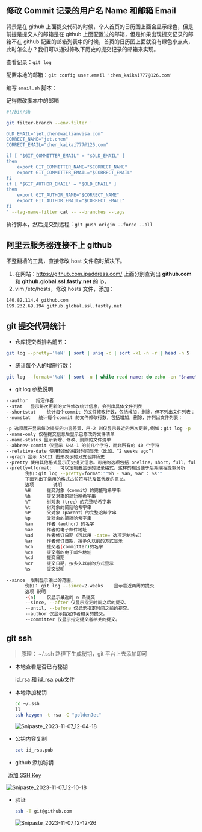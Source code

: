 ## 修改 Commit 记录的用户名 Name 和邮箱 Email

背景是在 github 上面提交代码的时候，个人首页的日历图上面会显示绿色，但是前提是提交人的邮箱是在 github 上面配置过的邮箱，但是如果出现提交记录的邮箱不在 github 配置的邮箱列表中的时候，首页的日历图上面就没有绿色小点点，此时怎么办？我们可以通过修改下历史的提交记录的邮箱来实现。

查看记录：`git log`

配置本地的邮箱：`git config user.email 'chen_kaikai777@126.com'`

编写 `email.sh` 脚本：

记得修改脚本中的邮箱

``` bash
#!/bin/sh

git filter-branch --env-filter '

OLD_EMAIL="jet.chen@wailianvisa.com"
CORRECT_NAME="jet.chen"
CORRECT_EMAIL="chen_kaikai777@126.com"

if [ "$GIT_COMMITTER_EMAIL" = "$OLD_EMAIL" ]
then
    export GIT_COMMITTER_NAME="$CORRECT_NAME"
    export GIT_COMMITTER_EMAIL="$CORRECT_EMAIL"
fi
if [ "$GIT_AUTHOR_EMAIL" = "$OLD_EMAIL" ]
then
    export GIT_AUTHOR_NAME="$CORRECT_NAME"
    export GIT_AUTHOR_EMAIL="$CORRECT_EMAIL"
fi
' --tag-name-filter cat -- --branches --tags
```

执行脚本，然后提交到远程：`git push origin --force --all`



## 阿里云服务器连接不上 github

不整翻墙的工具，直接修改 host 文件临时解决下。

1. 在网站：https://github.com.ipaddress.com/ 上面分别查询出 **github.com** 和 **github.global.ssl.fastly.net** 的 ip，
2. vim /etc/hosts，修改 hosts 文件，添加：

``` bash
140.82.114.4 github.com
199.232.69.194 github.global.ssl.fastly.net
```



## git 提交代码统计

- 仓库提交者排名前五：

``` bash
git log --pretty='%aN' | sort | uniq -c | sort -k1 -n -r | head -n 5
```


- 统计每个人的增删行数：

``` bash
git log --format='%aN' | sort -u | while read name; do echo -en "$name\t"; git log --author="$name" --pretty=tformat: --numstat | awk '{ add += $1; subs += $2; loc += $1 - $2 } END { printf "added lines: %s, removed lines: %s, total lines: %s\n", add, subs, loc }' -; done
```


- git log 参数说明

``` bash
--author   指定作者
--stat   显示每次更新的文件修改统计信息，会列出具体文件列表
--shortstat    统计每个commit 的文件修改行数，包括增加，删除，但不列出文件列表：  
--numstat   统计每个commit 的文件修改行数，包括增加，删除，并列出文件列表：
   
-p 选项展开显示每次提交的内容差异，用-2 则仅显示最近的两次更新,例如：git log -p  -2
--name-only 仅在提交信息后显示已修改的文件清单
--name-status 显示新增、修改、删除的文件清单
--abbrev-commit 仅显示 SHA-1 的前几个字符，而非所有的 40 个字符
--relative-date 使用较短的相对时间显示（比如，“2 weeks ago”）
--graph 显示 ASCII 图形表示的分支合并历史
--pretty 使用其他格式显示历史提交信息。可用的选项包括 oneline，short，full，fuller 和 format（后跟指定格式）,例如： git log --pretty=oneline ; git log --pretty=short ; git log --pretty=full ; git log --pretty=fuller
--pretty=tformat:   可以定制要显示的记录格式，这样的输出便于后期编程提取分析
       例如：git log --pretty=format:""%h - %an, %ar : %s""
       下面列出了常用的格式占位符写法及其代表的意义。                   
       选项       说明                  
       %H      提交对象（commit）的完整哈希字串               
       %h      提交对象的简短哈希字串               
       %T      树对象（tree）的完整哈希字串                   
       %t      树对象的简短哈希字串                    
       %P      父对象（parent）的完整哈希字串               
       %p      父对象的简短哈希字串                   
       %an     作者（author）的名字              
       %ae     作者的电子邮件地址                
       %ad     作者修订日期（可以用 -date= 选项定制格式）                   
       %ar     作者修订日期，按多久以前的方式显示                    
       %cn     提交者(committer)的名字                
       %ce     提交者的电子邮件地址                    
       %cd     提交日期                
       %cr     提交日期，按多久以前的方式显示              
       %s      提交说明  
       
--since  限制显示输出的范围，
       例如： git log --since=2.weeks    显示最近两周的提交
       选项 说明                
       -(n)    仅显示最近的 n 条提交                    
       --since, --after 仅显示指定时间之后的提交。                    
       --until, --before 仅显示指定时间之前的提交。                  
       --author 仅显示指定作者相关的提交。                
       --committer 仅显示指定提交者相关的提交。
```



## git ssh

> 原理： ~/.ssh 路径下生成秘钥，git 平台上去添加即可


- 本地查看是否已有秘钥

  id_rsa 和 id_rsa.pub文件


- 本地添加秘钥

  ``` bash
  cd ~/.ssh
  ll
  ssh-keygen -t rsa -C "goldenJet"
  ```

  ![Snipaste_2023-11-07_12-04-18](http://blogsource.chenkaikai.com/uploads/2023/11/Snipaste_2023-11-07_12-04-18.png)


- 公钥内容复制

  ``` bash
  cat id_rsa.pub
  ```


- github 添加秘钥

​	[添加 SSH Key](https://github.com/settings/ssh/new)

![Snipaste_2023-11-07_12-10-18](http://blogsource.chenkaikai.com/uploads/2023/11/Snipaste_2023-11-07_12-10-18.png)


- 验证

  ``` bash
  ssh -T git@github.com
  ```

  ![Snipaste_2023-11-07_12-12-26](http://blogsource.chenkaikai.com/uploads/2023/11/Snipaste_2023-11-07_12-12-26.png)
